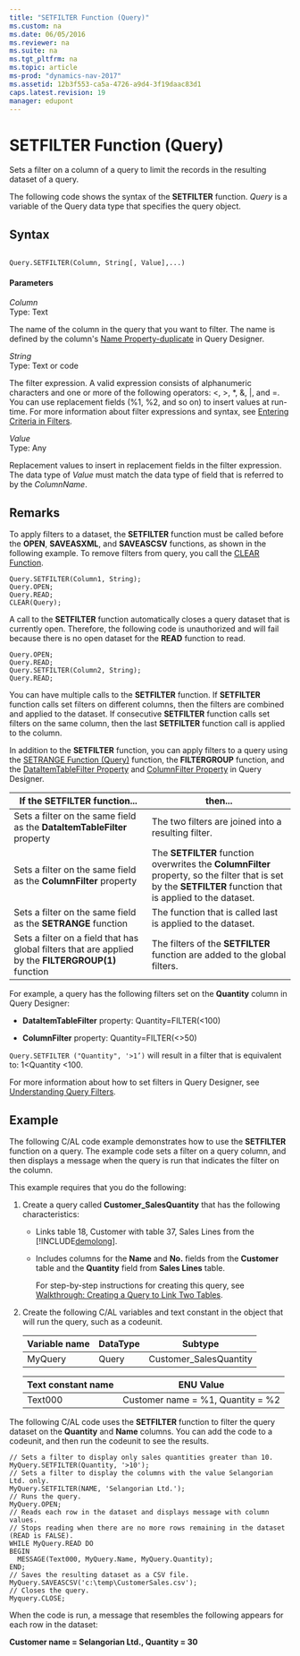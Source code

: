 ```yaml
---
title: "SETFILTER Function (Query)"
ms.custom: na
ms.date: 06/05/2016
ms.reviewer: na
ms.suite: na
ms.tgt_pltfrm: na
ms.topic: article
ms-prod: "dynamics-nav-2017"
ms.assetid: 12b3f553-ca5a-4726-a9d4-3f19daac83d1
caps.latest.revision: 19
manager: edupont
---
```

# SETFILTER Function (Query)
Sets a filter on a column of a query to limit the records in the resulting dataset of a query.  
  
 The following code shows the syntax of the **SETFILTER** function. *Query* is a variable of the Query data type that specifies the query object.  
  
## Syntax  
  
```  
  
Query.SETFILTER(Column, String[, Value],...)  
```  
  
#### Parameters  
 *Column*  
 Type: Text  
  
 The name of the column in the query that you want to filter. The name is defined by the column's [Name Property\-duplicate](Name-Property-duplicate.md) in Query Designer.  
  
 *String*  
 Type: Text or code  
  
 The filter expression. A valid expression consists of alphanumeric characters and one or more of the following operators: \<, \>, \*, &, &#124;, and \=. You can use replacement fields \(%1, %2, and so on\) to insert values at run\-time. For more information about filter expressions and syntax, see [Entering Criteria in Filters](Entering-Criteria-in-Filters.md).  
  
 *Value*  
 Type: Any  
  
 Replacement values to insert in replacement fields in the filter expression. The data type of *Value* must match the data type of field that is referred to by the *ColumnName*.  
  
## Remarks  
 To apply filters to a dataset, the **SETFILTER** function must be called before the **OPEN**, **SAVEASXML**, and **SAVEASCSV** functions, as shown in the following example. To remove filters from query, you call the [CLEAR Function](CLEAR-Function.md).  
  
```  
Query.SETFILTER(Column1, String);  
Query.OPEN;  
Query.READ;  
CLEAR(Query);  
```  
  
 A call to the **SETFILTER** function automatically closes a query dataset that is currently open. Therefore, the following code is unauthorized and will fail because there is no open dataset for the **READ** function to read.  
  
```  
Query.OPEN;  
Query.READ;  
Query.SETFILTER(Column2, String);  
Query.READ;  
```  
  
 You can have multiple calls to the **SETFILTER** function. If **SETFILTER** function calls set filters on different columns, then the filters are combined and applied to the dataset. If consecutive **SETFILTER** function calls set filters on the same column, then the last **SETFILTER** function call is applied to the column.  
  
 In addition to the **SETFILTER** function, you can apply filters to a query using the [SETRANGE Function \(Query\)](SETRANGE-Function--Query-.md) function, the **FILTERGROUP** function, and the [DataItemTableFilter Property](DataItemTableFilter-Property.md) and [ColumnFilter Property](ColumnFilter-Property.md) in Query Designer.  
  
|If the **SETFILTER** function...|then...|  
|--------------------------------------|-------------|  
|Sets a filter on the same field as the **DataItemTableFilter** property|The two filters are joined into a resulting filter.|  
|Sets a filter on the same field as the **ColumnFilter** property|The **SETFILTER** function overwrites the **ColumnFilter** property, so the filter that is set by the **SETFILTER** function that is applied to the dataset.|  
|Sets a filter on the same field as the **SETRANGE** function|The function that is called last is applied to the dataset.|  
|Sets a filter on a field that has global filters that are applied by the **FILTERGROUP\(1\)** function|The filters of the **SETFILTER** function are added to the global filters.|  
  
 For example, a query has the following filters set on the **Quantity** column in Query Designer:  
  
-   **DataItemTableFilter** property: Quantity\=FILTER\(\<100\)  
  
-   **ColumnFilter** property: Quantity\=FILTER\(\<\>50\)  
  
 `Query.SETFILTER ("Quantity", '>1’)` will result in a filter that is equivalent to: 1\<Quantity \<100.  
  
 For more information about how to set filters in Query Designer, see [Understanding Query Filters](Understanding-Query-Filters.md).  
  
## Example  
 The following C\/AL code example demonstrates how to use the **SETFILTER** function on a query. The example code sets a filter on a query column, and then displays a message when the query is run that indicates the filter on the column.  
  
 This example requires that you do the following:  
  
1.  Create a query called **Customer\_SalesQuantity** that has the following characteristics:  
  
    -   Links table 18, Customer with table 37, Sales Lines from the [!INCLUDE[demolong](includes/demolong_md.md)].  
  
    -   Includes columns for the **Name** and **No.** fields from the **Customer** table and the **Quantity** field from **Sales Lines** table.  
  
         For step\-by\-step instructions for creating this query, see [Walkthrough: Creating a Query to Link Two Tables](Walkthrough:%20Creating%20a%20Query%20to%20Link%20Two%20Tables.md).  
  
2.  Create the following C\/AL variables and text constant in the object that will run the query, such as a codeunit.  
  
    |Variable name|DataType|Subtype|  
    |-------------------|--------------|-------------|  
    |MyQuery|Query|Customer\_SalesQuantity|  
  
    |Text constant name|ENU Value|  
    |------------------------|---------------|  
    |Text000|Customer name \= %1, Quantity \= %2|  
  
 The following C\/AL code uses the **SETFILTER** function to filter the query dataset on the **Quantity** and **Name** columns. You can add the code to a codeunit, and then run the codeunit to see the results.  
  
```  
// Sets a filter to display only sales quantities greater than 10.  
MyQuery.SETFILTER(Quantity, '>10');  
// Sets a filter to display the columns with the value Selangorian Ltd. only.  
MyQuery.SETFILTER(NAME, 'Selangorian Ltd.');  
// Runs the query.  
MyQuery.OPEN;  
// Reads each row in the dataset and displays message with column values.  
// Stops reading when there are no more rows remaining in the dataset (READ is FALSE).  
WHILE MyQuery.READ DO  
BEGIN  
  MESSAGE(Text000, MyQuery.Name, MyQuery.Quantity);  
END;   
// Saves the resulting dataset as a CSV file.  
MyQuery.SAVEASCSV('c:\temp\CustomerSales.csv');  
// Closes the query.  
Myquery.CLOSE;  
```  
  
 When the code is run, a message that resembles the following appears for each row in the dataset:  
  
 **Customer name \= Selangorian Ltd., Quantity \= 30**